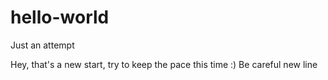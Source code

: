 # hello-world
Just an attempt

Hey, that's a new start, try to keep the pace this time :)
Be careful new line
